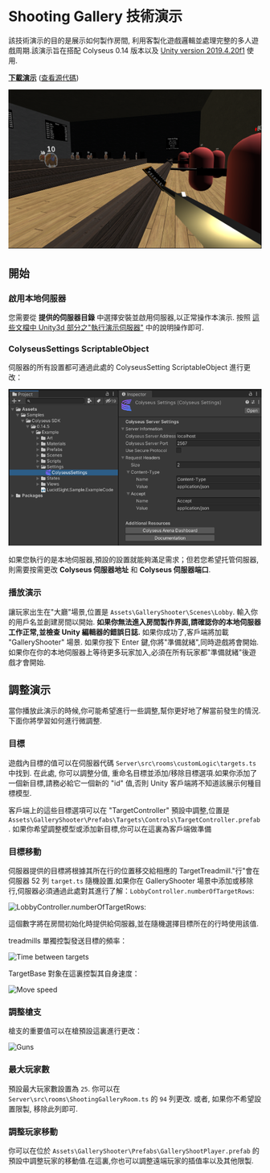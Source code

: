 # Shooting Gallery  技術演示

該技術演示的目的是展示如何製作房間, 利用客製化遊戲邏輯並處理完整的多人遊戲周期.該演示旨在搭配  Colyseus 0.14 版本以及 [Unity version 2019.4.20f1](https://unity3d.com/unity/qa/lts-releases) 使用.

**[下載演示](https://github.com/colyseus/unity-demo-shooting-gallery/archive/master.zip)** ([查看源代碼](https://github.com/colyseus/unity-demo-shooting-gallery/))

![屏幕截圖](screenshot.png)

## 開始

### 啟用本地伺服器

您需要從 **提供的伺服器目錄** 中選擇安裝並啟用伺服器,以正常操作本演示. 按照 [這些文檔中 Unity3d 部分之"執行演示伺服器"](/getting-started/unity3d-client/#running-the-demo-server) 中的說明操作即可.

### ColyseusSettings ScriptableObject

伺服器的所有設置都可通過此處的 ColyseusSetting ScriptableObject 進行更改：

![ScriptableObject](../common-images/scriptable-object.png)

如果您執行的是本地伺服器,預設的設置就能夠滿足需求；但若您希望托管伺服器,則需要按需更改 **Colyseus 伺服器地址** 和 **Colyseus 伺服器端口**.

### 播放演示

讓玩家出生在"大廳"場景,位置是 `Assets\GalleryShooter\Scenes\Lobby`. 輸入你的用戶名並創建房間以開始. **如果你無法進入房間製作界面,請確認你的本地伺服器工作正常,並檢查 Unity 編輯器的錯誤日誌.** 如果你成功了,客戶端將加載 "GalleryShooter" 場景. 如果你按下 Enter 鍵,你將"準備就緒",同時遊戲將會開始.如果你在你的本地伺服器上等待更多玩家加入,必須在所有玩家都"準備就緒"後遊戲才會開始.


## 調整演示

當你播放此演示的時候,你可能希望進行一些調整,幫你更好地了解當前發生的情況.下面你將學習如何進行微調整.

### 目標

遊戲內目標的值可以在伺服器代碼 `Server\src\rooms\customLogic\targets.ts` 中找到. 在此處, 你可以調整分值, 重命名目標並添加/移除目標選項.如果你添加了一個新目標,請務必給它一個新的 "id" 值,否則 Unity 客戶端將不知道該展示何種目標模型.

客戶端上的這些目標選項可以在 "TargetController" 預設中調整,位置是 `Assets\GalleryShooter\Prefabs\Targets\Controls\TargetController.prefab`. 如果你希望調整模型或添加新目標,你可以在這裏為客戶端做準備

### 目標移動

伺服器提供的目標將根據其所在行的位置移交給相應的 TargetTreadmill."行"會在伺服器 52 列 `target.ts` 隨機設置.如果你在 GalleryShooter 場景中添加或移除行,伺服器必須通過此處對其進行了解：`LobbyController.numberOfTargetRows`:

![LobbyController.numberOfTargetRows](/demo/shooting-gallery/number-of-target-rows.png):

這個數字將在房間初始化時提供給伺服器,並在隨機選擇目標所在的行時使用該值.

treadmills 單獨控製發送目標的頻率：

![Time between targets](/demo/shooting-gallery/time-between-targets.png)

TargetBase 對象在這裏控製其自身速度：

![Move speed](/demo/shooting-gallery/move-speed.png)

### 調整槍支

槍支的重要值可以在槍預設這裏進行更改：

![Guns](/demo/shooting-gallery/guns.png)

### 最大玩家數

預設最大玩家數設置為 `25`. 你可以在 `Server\src\rooms\ShootingGalleryRoom.ts` 的 `94` 列更改. 或者, 如果你不希望設置限製, 移除此列即可.

### 調整玩家移動

你可以在位於 `Assets\GalleryShooter\Prefabs\GalleryShootPlayer.prefab` 的預設中調整玩家的移動值.在這裏,你也可以調整遠端玩家的插值率以及其他限製.
